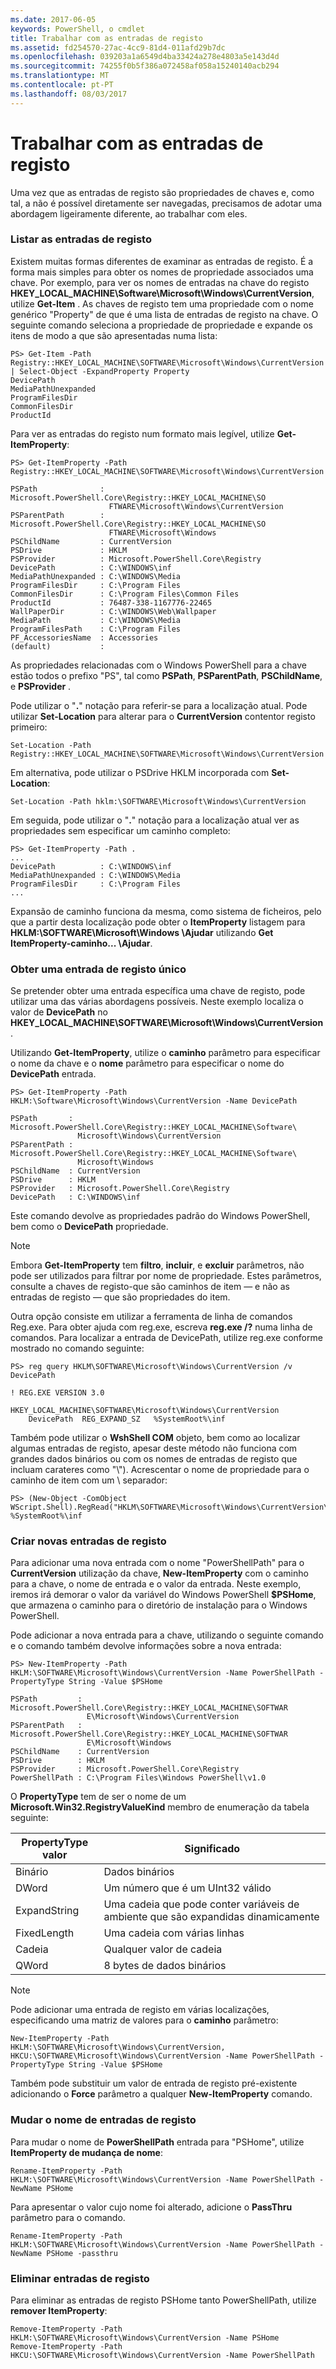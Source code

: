 ```yaml
---
ms.date: 2017-06-05
keywords: PowerShell, o cmdlet
title: Trabalhar com as entradas de registo
ms.assetid: fd254570-27ac-4cc9-81d4-011afd29b7dc
ms.openlocfilehash: 039203a1a6549d4ba33424a278e4803a5e143d4d
ms.sourcegitcommit: 74255f0b5f386a072458af058a15240140acb294
ms.translationtype: MT
ms.contentlocale: pt-PT
ms.lasthandoff: 08/03/2017
---
```

# <a name="working-with-registry-entries"></a>Trabalhar com as entradas de registo
Uma vez que as entradas de registo são propriedades de chaves e, como tal, a não é possível diretamente ser navegadas, precisamos de adotar uma abordagem ligeiramente diferente, ao trabalhar com eles.

### <a name="listing-registry-entries"></a>Listar as entradas de registo
Existem muitas formas diferentes de examinar as entradas de registo. É a forma mais simples para obter os nomes de propriedade associados uma chave. Por exemplo, para ver os nomes de entradas na chave do registo **HKEY_LOCAL_MACHINE\\Software\\Microsoft\\Windows\\CurrentVersion**, utilize **Get-Item** . As chaves de registo tem uma propriedade com o nome genérico "Property" de que é uma lista de entradas de registo na chave. O seguinte comando seleciona a propriedade de propriedade e expande os itens de modo a que são apresentadas numa lista:

```
PS> Get-Item -Path Registry::HKEY_LOCAL_MACHINE\SOFTWARE\Microsoft\Windows\CurrentVersion | Select-Object -ExpandProperty Property
DevicePath
MediaPathUnexpanded
ProgramFilesDir
CommonFilesDir
ProductId
```

Para ver as entradas do registo num formato mais legível, utilize **Get-ItemProperty**:

```
PS> Get-ItemProperty -Path Registry::HKEY_LOCAL_MACHINE\SOFTWARE\Microsoft\Windows\CurrentVersion

PSPath              : Microsoft.PowerShell.Core\Registry::HKEY_LOCAL_MACHINE\SO
                      FTWARE\Microsoft\Windows\CurrentVersion
PSParentPath        : Microsoft.PowerShell.Core\Registry::HKEY_LOCAL_MACHINE\SO
                      FTWARE\Microsoft\Windows
PSChildName         : CurrentVersion
PSDrive             : HKLM
PSProvider          : Microsoft.PowerShell.Core\Registry
DevicePath          : C:\WINDOWS\inf
MediaPathUnexpanded : C:\WINDOWS\Media
ProgramFilesDir     : C:\Program Files
CommonFilesDir      : C:\Program Files\Common Files
ProductId           : 76487-338-1167776-22465
WallPaperDir        : C:\WINDOWS\Web\Wallpaper
MediaPath           : C:\WINDOWS\Media
ProgramFilesPath    : C:\Program Files
PF_AccessoriesName  : Accessories
(default)           :
```

As propriedades relacionadas com o Windows PowerShell para a chave estão todos o prefixo "PS", tal como **PSPath**, **PSParentPath**, **PSChildName**, e **PSProvider** .

Pode utilizar o "**.**" notação para referir-se para a localização atual. Pode utilizar **Set-Location** para alterar para o **CurrentVersion** contentor registo primeiro:

```
Set-Location -Path Registry::HKEY_LOCAL_MACHINE\SOFTWARE\Microsoft\Windows\CurrentVersion
```

Em alternativa, pode utilizar o PSDrive HKLM incorporada com **Set-Location**:

```
Set-Location -Path hklm:\SOFTWARE\Microsoft\Windows\CurrentVersion
```

Em seguida, pode utilizar o "**.**" notação para a localização atual ver as propriedades sem especificar um caminho completo:

```
PS> Get-ItemProperty -Path .
...
DevicePath          : C:\WINDOWS\inf
MediaPathUnexpanded : C:\WINDOWS\Media
ProgramFilesDir     : C:\Program Files
...
```

Expansão de caminho funciona da mesma, como sistema de ficheiros, pelo que a partir desta localização pode obter o **ItemProperty** listagem para **HKLM:\\SOFTWARE\\Microsoft\\Windows \\Ajudar** utilizando **Get ItemProperty-caminho... \\Ajudar**.

### <a name="getting-a-single-registry-entry"></a>Obter uma entrada de registo único
Se pretender obter uma entrada específica uma chave de registo, pode utilizar uma das várias abordagens possíveis. Neste exemplo localiza o valor de **DevicePath** no **HKEY_LOCAL_MACHINE\\SOFTWARE\\Microsoft\\Windows\\CurrentVersion**.

Utilizando **Get-ItemProperty**, utilize o **caminho** parâmetro para especificar o nome da chave e o **nome** parâmetro para especificar o nome do **DevicePath** entrada.

```
PS> Get-ItemProperty -Path HKLM:\Software\Microsoft\Windows\CurrentVersion -Name DevicePath

PSPath       : Microsoft.PowerShell.Core\Registry::HKEY_LOCAL_MACHINE\Software\
               Microsoft\Windows\CurrentVersion
PSParentPath : Microsoft.PowerShell.Core\Registry::HKEY_LOCAL_MACHINE\Software\
               Microsoft\Windows
PSChildName  : CurrentVersion
PSDrive      : HKLM
PSProvider   : Microsoft.PowerShell.Core\Registry
DevicePath   : C:\WINDOWS\inf
```

Este comando devolve as propriedades padrão do Windows PowerShell, bem como o **DevicePath** propriedade.

> [!NOTE]
> Embora **Get-ItemProperty** tem **filtro**, **incluir**, e **excluir** parâmetros, não pode ser utilizados para filtrar por nome de propriedade. Estes parâmetros, consulte a chaves de registo-que são caminhos de item — e não as entradas de registo — que são propriedades do item.

Outra opção consiste em utilizar a ferramenta de linha de comandos Reg.exe. Para obter ajuda com reg.exe, escreva **reg.exe /?** numa linha de comandos. Para localizar a entrada de DevicePath, utilize reg.exe conforme mostrado no comando seguinte:

```
PS> reg query HKLM\SOFTWARE\Microsoft\Windows\CurrentVersion /v DevicePath

! REG.EXE VERSION 3.0

HKEY_LOCAL_MACHINE\SOFTWARE\Microsoft\Windows\CurrentVersion
    DevicePath  REG_EXPAND_SZ   %SystemRoot%\inf
```

Também pode utilizar o **WshShell COM** objeto, bem como ao localizar algumas entradas de registo, apesar deste método não funciona com grandes dados binários ou com os nomes de entradas de registo que incluam carateres como "\\"). Acrescentar o nome de propriedade para o caminho de item com um \\ separador:

```
PS> (New-Object -ComObject WScript.Shell).RegRead("HKLM\SOFTWARE\Microsoft\Windows\CurrentVersion\DevicePath")
%SystemRoot%\inf
```

### <a name="creating-new-registry-entries"></a>Criar novas entradas de registo
Para adicionar uma nova entrada com o nome "PowerShellPath" para o **CurrentVersion** utilização da chave, **New-ItemProperty** com o caminho para a chave, o nome de entrada e o valor da entrada. Neste exemplo, iremos irá demorar o valor da variável do Windows PowerShell **$PSHome**, que armazena o caminho para o diretório de instalação para o Windows PowerShell.

Pode adicionar a nova entrada para a chave, utilizando o seguinte comando e o comando também devolve informações sobre a nova entrada:

```
PS> New-ItemProperty -Path HKLM:\SOFTWARE\Microsoft\Windows\CurrentVersion -Name PowerShellPath -PropertyType String -Value $PSHome

PSPath         : Microsoft.PowerShell.Core\Registry::HKEY_LOCAL_MACHINE\SOFTWAR
                 E\Microsoft\Windows\CurrentVersion
PSParentPath   : Microsoft.PowerShell.Core\Registry::HKEY_LOCAL_MACHINE\SOFTWAR
                 E\Microsoft\Windows
PSChildName    : CurrentVersion
PSDrive        : HKLM
PSProvider     : Microsoft.PowerShell.Core\Registry
PowerShellPath : C:\Program Files\Windows PowerShell\v1.0
```

O **PropertyType** tem de ser o nome de um **Microsoft.Win32.RegistryValueKind** membro de enumeração da tabela seguinte:

|PropertyType valor|Significado|
|----------------------|-----------|
|Binário|Dados binários|
|DWord|Um número que é um UInt32 válido|
|ExpandString|Uma cadeia que pode conter variáveis de ambiente que são expandidas dinamicamente|
|FixedLength|Uma cadeia com várias linhas|
|Cadeia|Qualquer valor de cadeia|
|QWord|8 bytes de dados binários|

> [!NOTE]
> Pode adicionar uma entrada de registo em várias localizações, especificando uma matriz de valores para o **caminho** parâmetro:

```
New-ItemProperty -Path HKLM:\SOFTWARE\Microsoft\Windows\CurrentVersion, HKCU:\SOFTWARE\Microsoft\Windows\CurrentVersion -Name PowerShellPath -PropertyType String -Value $PSHome
```

Também pode substituir um valor de entrada de registo pré-existente adicionando o **Force** parâmetro a qualquer **New-ItemProperty** comando.

### <a name="renaming-registry-entries"></a>Mudar o nome de entradas de registo
Para mudar o nome de **PowerShellPath** entrada para "PSHome", utilize **ItemProperty de mudança de nome**:

```
Rename-ItemProperty -Path HKLM:\SOFTWARE\Microsoft\Windows\CurrentVersion -Name PowerShellPath -NewName PSHome
```

Para apresentar o valor cujo nome foi alterado, adicione o **PassThru** parâmetro para o comando.

```
Rename-ItemProperty -Path HKLM:\SOFTWARE\Microsoft\Windows\CurrentVersion -Name PowerShellPath -NewName PSHome -passthru
```

### <a name="deleting-registry-entries"></a>Eliminar entradas de registo
Para eliminar as entradas de registo PSHome tanto PowerShellPath, utilize **remover ItemProperty**:

```
Remove-ItemProperty -Path HKLM:\SOFTWARE\Microsoft\Windows\CurrentVersion -Name PSHome
Remove-ItemProperty -Path HKCU:\SOFTWARE\Microsoft\Windows\CurrentVersion -Name PowerShellPath
```

